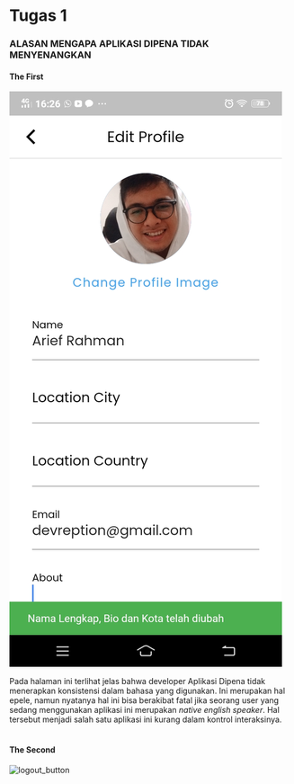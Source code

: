 # Tugas 1

### ALASAN MENGAPA APLIKASI DIPENA TIDAK MENYENANGKAN

#### The First <br>

![inkonsist_lang](inconsistlang.jpg) <br>

Pada halaman ini terlihat jelas bahwa developer Aplikasi Dipena tidak menerapkan konsistensi dalam bahasa yang digunakan.  Ini merupakan hal epele, namun nyatanya hal ini bisa berakibat fatal  jika seorang user yang sedang menggunakan aplikasi ini merupakan _native english speaker_. Hal tersebut menjadi salah satu aplikasi ini kurang dalam kontrol interaksinya. <br> <br>

#### The Second <br>

![logout_button](logut.jpg) <br>
